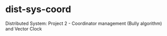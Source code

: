 # dist-sys-coord
Distributed System: Project 2 - Coordinator management (Bully algorithm) and Vector Clock
